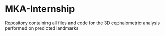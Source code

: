 # MKA-Internship
Repository containing all files and code for the 3D cephalometric analysis performed on predicted landmarks
